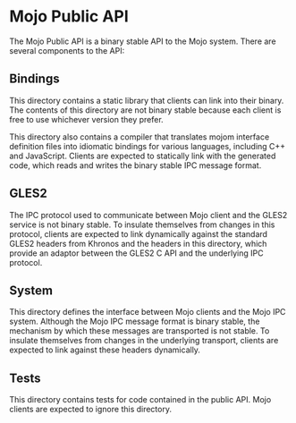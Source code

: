 Mojo Public API
===============

The Mojo Public API is a binary stable API to the Mojo system. There are
several components to the API:

Bindings
--------

This directory contains a static library that clients can link into their
binary. The contents of this directory are not binary stable because each
client is free to use whichever version they prefer.

This directory also contains a compiler that translates mojom interface
definition files into idiomatic bindings for various languages, including
C++ and JavaScript. Clients are expected to statically link with the generated
code, which reads and writes the binary stable IPC message format.

GLES2
-----

The IPC protocol used to communicate between Mojo client and the GLES2
service is not binary stable. To insulate themselves from changes in this
protocol, clients are expected to link dynamically against the standard GLES2
headers from Khronos and the headers in this directory, which provide an
adaptor between the GLES2 C API and the underlying IPC protocol.

System
------

This directory defines the interface between Mojo clients and the Mojo IPC
system. Although the Mojo IPC message format is binary stable, the mechanism
by which these messages are transported is not stable. To insulate themselves
from changes in the underlying transport, clients are expected to link against
these headers dynamically.

Tests
-----

This directory contains tests for code contained in the public API. Mojo
clients are expected to ignore this directory.
